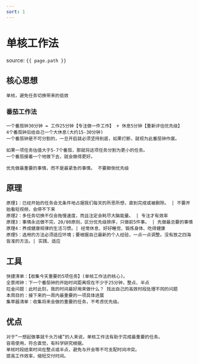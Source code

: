 ```yaml
---
sort: 1
---
```


# 单核工作法

source: `{{ page.path }}`

## 核心思想
    单核，避免任务切换带来的低效
### 番茄工作法
    一个番茄钟30分钟 = 工作25分钟【专注做一件工作】 + 休息5分钟【重新评估优先级】
    4个番茄钟后给自己一个大休息(大约15-30分钟)
    一个番茄钟是不可分割的，一旦开启就必须坚持到底，如果打断，就视为此番茄钟作废。

    如果一项任务估值大于5-7个番茄，那就将这项任务分割为更小的任务。
    一个番茄接着一个地做下去，就会做得更好。
    
    优先做最重要的事情，而不是最紧急的事情。 不要颠倒优先级

## 原理
    原理1：已经开始的任务会无条件地占据我们每天的所思所想，直到完成或被删除。 | 不要开始看短视频，会停不下来
    原理2：多任务切换不仅会拖慢速度，而且注定会耗尽大脑能量。 | 专注才有效率
    原理3：事情永远做不完，20/80原则，区分优先级排序，只做前5件事。 | 先做最总要的事情
    原理4：养成健康规律的生活习惯。| 经常休息、好好睡觉、锻炼身体、吃得健康
    原理5：选用的方法必须适应环境；要根据自己最新的个人经验，一点一点调整。没有放之四海皆准的方法。| 实践、适应

## 工具
    快捷清单：【收集今天重要的5项任务】(单核工作法的核心)。
    全景闹钟：下一个番茄钟的开始时间距离现在不少于25分钟，整点、半点
    拉金问题：此时此刻，我的时间最好用来做什么？ 找出自己的高效时段处理不同的问题
    本周目的：接下来的一周内最重要的一项具体进展
    集草器清单：收集将来会做的重要的任务，不考虑优先级。

## 优点
    对于“一想起做事就千头万绪”的人来说，单核工作法有助于完成最重要的任务。
    容易使用，符合直觉，有科学研究根据。
    单核时段结束时间在整点或半点，避免与开会等不可支配时间冲突。
    提高工作效率，缩短交付时间。